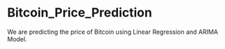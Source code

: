 # Bitcoin_Price_Prediction
We are predicting the price of Bitcoin using Linear Regression and ARIMA Model.
